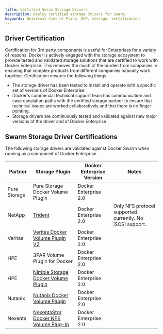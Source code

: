```yaml
---
title: Certified Swarm Storage Drivers
description: Deploy certified storage drivers for Swarm.
keywords: Universal Control Plane, UCP, storage, certification
---
```


## Driver Certification

Certification for 3rd party components is useful for Enterprises for a variety of reasons. Docker is actively engaged with the storage ecosystem to provide tested and validated storage solutions that are certified to work with Docker Enterprise. This removes the much of the burden from companies in ensuring that complex products from different companies naturally work together. Certification ensures the following things:

- The storage driver has been tested to install and operate with a specific set of versions of Docker Enterprise
- Docker's commercial technical support team has communication and case escalation paths with the certified storage partner to ensure that technical issues are worked collaboratively and that there is no finger pointing.
- Storage drivers are continuously tested and validated against new major versions of the driver and of Docker Enterprise


## Swarm Storage Driver Certifications

The following storage drivers are validated against Docker Swarm when running as a component of Docker Enterprise.

| Partner     | Storage Plugin     | Docker Enterprise Version| Notes     |
| ----------- | ----------- | ----------- | ----------- | 
| Pure Storage      | Pure Storage Docker Volume Plugin  | Docker Enterprise 2.0 |     |
| NetApp            | [Trident](https://store.docker.com/plugins/netapp-docker-volume-plugin-ndvp)                            | Docker Enterprise 2.0 | Only NFS protocol supported currently. No iSCSI support.|
| Veritas            | [Veritas Docker Volume Plugin V2](https://store.docker.com/plugins/veritas-docker-volume-plugin-v2) | Docker Enterprise 2.0 | |
| HPE            | 3PAR Volume Plugin for Docker        | Docker Enterprise 2.0 | |
| HPE            | [Nimble Storage Docker Volume Plugin](https://store.docker.com/plugins/nimble)   | Docker Enterprise 2.0 | |
| Nutanix        | [Nutanix Docker Volume Plugin](https://store.docker.com/plugins/nutanix-dvp-docker-volume-plug-in)   | Docker Enterprise 2.0 | |
| Nexenta        | [NexentaStor Docker NFS Volume Plug-In](https://store.docker.com/plugins/nexentastor-docker-nfs-volume-plug-in)   | Docker Enterprise 2.0 | |




